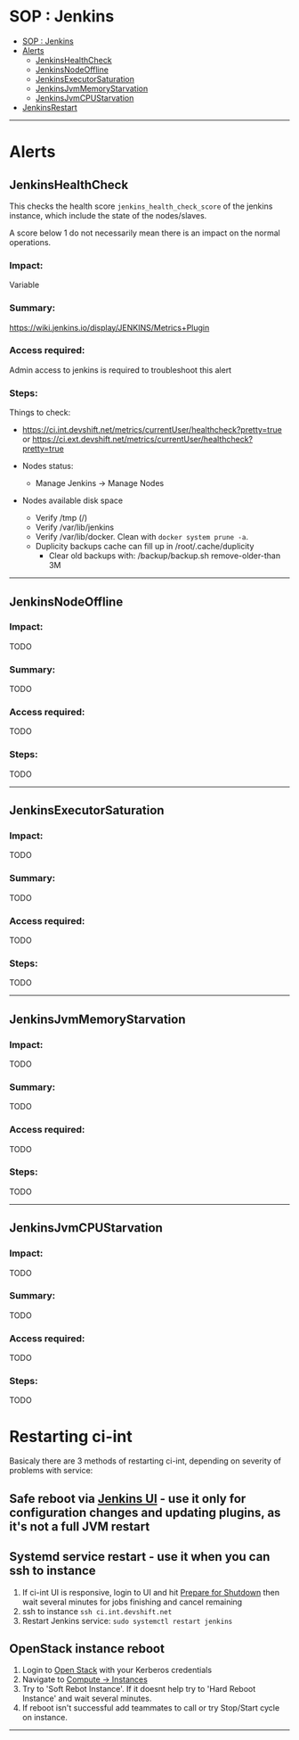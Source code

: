 # SOP : Jenkins

<!-- TOC depthTo:2 -->

- [SOP : Jenkins](#sop--jenkins)
- [Alerts](#alerts)
  - [JenkinsHealthCheck](#jenkinshealthcheck)
  - [JenkinsNodeOffline](#jenkinsnodeoffline)
  - [JenkinsExecutorSaturation](#jenkinsexecutorsaturation)
  - [JenkinsJvmMemoryStarvation](#jenkinsjvmmemorystarvation)
  - [JenkinsJvmCPUStarvation](#jenkinsjvmcpustarvation)
- [JenkinsRestart](#Restarting-ci-int)

<!-- /TOC -->

---

# Alerts

## JenkinsHealthCheck

This checks the health score `jenkins_health_check_score` of the jenkins instance, which include the state of the nodes/slaves.

A score below 1 do not necessarily mean there is an impact on the normal operations.

### Impact:

Variable

### Summary:

https://wiki.jenkins.io/display/JENKINS/Metrics+Plugin

### Access required:

Admin access to jenkins is required to troubleshoot this alert

### Steps:

Things to check:
- https://ci.int.devshift.net/metrics/currentUser/healthcheck?pretty=true or https://ci.ext.devshift.net/metrics/currentUser/healthcheck?pretty=true
- Nodes status:
  - Manage Jenkins -> Manage Nodes

- Nodes available disk space
  - Verify /tmp (/) 
  - Verify /var/lib/jenkins
  - Verify /var/lib/docker. Clean with `docker system prune -a`.
  - Duplicity backups cache can fill up in /root/.cache/duplicity
    - Clear old backups with: /backup/backup.sh remove-older-than 3M

---

## JenkinsNodeOffline

### Impact:

TODO

### Summary:

TODO

### Access required:

TODO

### Steps:

TODO

---

## JenkinsExecutorSaturation

### Impact:

TODO

### Summary:

TODO

### Access required:

TODO

### Steps:

TODO

---

## JenkinsJvmMemoryStarvation

### Impact:

TODO

### Summary:

TODO

### Access required:

TODO

### Steps:

TODO

---

## JenkinsJvmCPUStarvation

### Impact:

TODO

### Summary:

TODO

### Access required:

TODO

### Steps:

TODO

# Restarting ci-int

Basicaly there are 3 methods of restarting ci-int, depending on severity of problems with service:

## Safe reboot via [Jenkins UI](https://ci.int.devshift.net/safeRestart) - use it only for configuration changes and updating plugins, as it's not a full JVM restart

## Systemd service restart - use it when you can ssh to instance

1. If ci-int UI is responsive, login to UI and hit [Prepare for Shutdown](https://ci.int.devshift.net/prepareShutdown) then wait several minutes for jobs finishing and cancel remaining
2. ssh to instance `ssh ci.int.devshift.net`
3. Restart Jenkins service: `sudo systemctl restart jenkins`

## OpenStack instance reboot

1. Login to [Open Stack](https://rhos-d.infra.prod.upshift.rdu2.redhat.com/dashboard) with your Kerberos credentials
1. Navigate to [Compute -> Instances](https://rhos-d.infra.prod.upshift.rdu2.redhat.com/dashboard/project/instances/ec831410-8b9f-4d44-97e6-fbfc3d9817f8/)
1. Try to 'Soft Rebot Instance'. If it doesnt help try to 'Hard Reboot Instance' and wait several minutes.
1. If reboot isn't successful add teammates to call or try Stop/Start cycle on instance.

---

